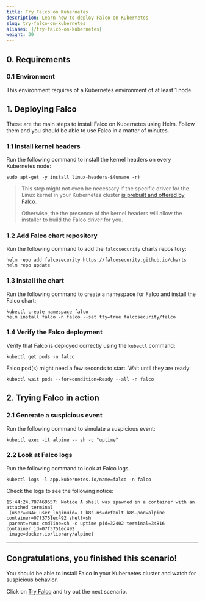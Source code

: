 ```yaml
---
title: Try Falco on Kubernetes
description: Learn how to deploy Falco on Kubernetes
slug: try-falco-on-kubernetes
aliases: [/try-falco-on-kubernetes]
weight: 30
---
```


## 0. Requirements

### 0.1 Environment

This environment requires of a Kubernetes environment of at least 1 node. 

## 1. Deploying Falco

These are the main steps to install Falco on Kubernetes using Helm. Follow them and you should be able to use Falco in a matter of minutes.

### 1.1 Install kernel headers

Run the following command to install the kernel headers on every Kubernetes node:

```plain
sudo apt-get -y install linux-headers-$(uname -r)
```
> This step might not even be necessary if the specific driver for the Linux kernel in your Kubernetes cluster [is prebuilt and offered by Falco](https://download.falco.org/).
>
> Otherwise, the the presence of the kernel headers will allow the installer to build the Falco driver for you.

### 1.2 Add Falco chart repository

Run the following command to add the `falcosecurity` charts repository:
```plain
helm repo add falcosecurity https://falcosecurity.github.io/charts
helm repo update
```

### 1.3 Install the chart

Run the following command to create a namespace for Falco and install the Falco chart:
```plain
kubectl create namespace falco
helm install falco -n falco --set tty=true falcosecurity/falco
```

### 1.4 Verify the Falco deployment

Verify that Falco is deployed correctly using the `kubectl` command:
```plain
kubectl get pods -n falco
```

Falco pod(s) might need a few seconds to start. Wait until they are ready:
```plain
kubectl wait pods --for=condition=Ready --all -n falco
```

## 2. Trying Falco in action

### 2.1 Generate a suspicious event

Run the following command to simulate a suspicious event:
```plain
kubectl exec -it alpine -- sh -c "uptime"
```

### 2.2 Look at Falco logs
Run the following command to look at Falco logs.
```plain
kubectl logs -l app.kubernetes.io/name=falco -n falco
```

Check the logs to see the following notice:
```
15:44:24.787469557: Notice A shell was spawned in a container with an attached terminal 
 (user=<NA> user_loginuid=-1 k8s.ns=default k8s.pod=alpine container=07f3751ec492 shell=sh 
 parent=runc cmdline=sh -c uptime pid=32402 terminal=34816 container_id=07f3751ec492 
 image=docker.io/library/alpine)
```

---
## Congratulations, you finished this scenario!

You should be able to install Falco in your Kubernetes cluster and watch for suspicious behavior.

Click on [Try Falco](/try-falco) and try out the next scenario.
